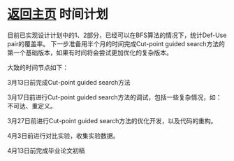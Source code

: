 [返回主页](../README.md)
时间计划
=========================
目前已实现设计计划中的1、2部分，已经可以在BFS算法的情况下，统计Def-Use pair的覆盖率。
下一步准备用半个月的时间完成Cut-point guided search方法的第一个基础版本，如果有时间将会尝试更加优化的复杂版本。

大致的时间节点如下：

3月13日前完成Cut-point guided search方法

3月17日前进行Cut-point guided search方法的调试，包括一些复杂情况，如：不可达、重定义。

3月27日前进行Cut-point guided search方法的优化开发，以及代码的重构。

4月3日前进行对比实验，收集实验数据。

4月13日前完成毕业论文初稿

